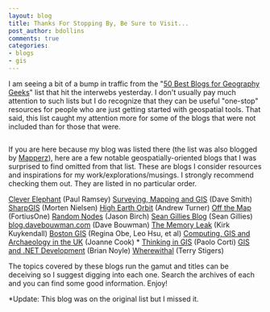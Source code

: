 ```yaml
---
layout: blog
title: Thanks For Stopping By, Be Sure to Visit...
post_author: bdollins
comments: true
categories:
- blogs
- gis
---
```


I am seeing a bit of a bump in traffic from the "<a href="http://www.onlineengineeringdegree.org/50-best-blogs-for-geography-geeks">50 Best Blogs for Geography Geeks</a>" list that hit the interwebs yesterday. I don't usually pay much attention to such lists but I do recognize that they can be useful "one-stop" resources for people who are just getting started with geospatial tools. That said, this list caught my attention more for some of the blogs that were not included than for those that were.

<img alt="" src="http://www.dallasnews.com/sharedcontent/dws/img/09-07/0908sign.jpg" />

If you are here because my blog was listed there (the list was also blogged by <a href="http://mapperz.blogspot.com/2010/09/50-best-blogs-for-geography-geeks.html">Mapperz</a>), here are a few notable geospatially-oriented blogs that I was surprised to find omitted from that list. These are blogs I consider resources and inspirations for my work/explorations/musings. I strongly recommend checking them out. They are listed in no particular order.

<a href="http://blog.cleverelephant.ca/">Clever Elephant</a> (Paul Ramsey)
<a href="http://surveying-mapping-gis.blogspot.com/">Surveying, Mapping and GIS</a> (Dave Smith)
<a href="http://www.sharpgis.net/">SharpGIS</a> (Morten Nielsen)
<a href="http://highearthorbit.com/">High Earth Orbit</a> (Andrew Turner)
<a href="http://blog.fortiusone.com/">Off the Map</a> (FortiusOne)
<a href="http://www.jasonbirch.com/nodes/">Random Nodes</a> (Jason Birch)
<a href="http://sgillies.net/blog/">Sean Gillies Blog</a> (Sean Gillies)
<a href="http://blog.davebouwman.com/">blog.davebouwman.com</a> (Dave Bouwman)
<a href="http://ambergis.wordpress.com/">The Memory Leak</a> (Kirk Kuykendall)
<a href="http://www.bostongis.com/blog/">Boston GIS</a> (Regina Obe, Leo Hsu, et al)
<a href="http://www.archaeogeek.com/blog/">Computing, GIS and Archaeology in the UK</a> (Joanne Cook) *
<a href="http://www.paolocorti.net/">Thinking in GIS</a> (Paolo Corti)
<a href="http://briannoyle.wordpress.com/">GIS and .NET Development</a> (Brian Noyle)
<a href="http://wherewithal1.wordpress.com/">Wherewithal</a> (Terry Stigers)

The topics covered by these blogs run the gamut and titles can be deceiving so I suggest digging into each one. Search the archives of each and you can find some good information. Enjoy!

*Update: This blog was on the original list but I missed it.